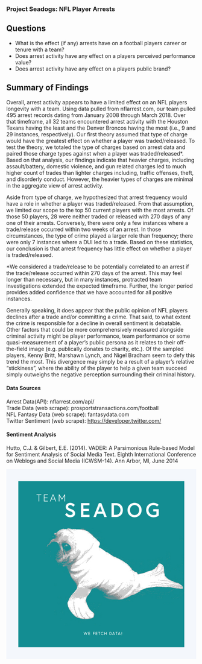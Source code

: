 ### Project Seadogs: NFL Player Arrests

## Questions

* What is the effect (if any) arrests have on a football players career or tenure with a team?
* Does arrest activity have any effect on a players perceived performance value?
* Does arrest activity have any effect on a players public brand?

## Summary of Findings

Overall, arrest activity appears to have a limited effect on an NFL players longevity with a team. Using data pulled from nflarrest.com, our team pulled 495 arrest records dating from January 2008 through March 2018. Over that timeframe, all 32 teams encountered arrest activity with the Houston Texans having the least and the Denver Broncos having the most (i.e., 9 and 29 instances, respectively). 
Our first theory assumed that type of charge would have the greatest effect on whether a player was traded/released. To test the theory, we totaled the type of charges based on arrest data and paired those charge types against when a player was traded/released*. Based on that analysis, our findings indicate that heavier charges, including assault/battery, domestic violence, and gun related charges led to much higher count of trades than lighter charges including, traffic offenses, theft, and disorderly conduct. However, the heavier types of charges are minimal in the aggregate view of arrest activity. 

Aside from type of charge, we hypothesized that arrest frequency would have a role in whether a player was traded/released. From that assumption, we limited our scope to the top 50 current players with the most arrests. Of those 50 players, 28 were neither traded or released with 270 days of any one of their arrests. Conversely, there were only a few instances where a trade/release occurred within two weeks of an arrest. In those circumstances, the type of crime played a larger role than frequency; there were only 7 instances where a DUI led to a trade. Based on these statistics, our conclusion is that arrest frequency has little effect on whether a player is traded/released.

*We considered a trade/release to be potentially correlated to an arrest if the trade/release occurred within 270 days of the arrest. This may feel longer than necessary, but in many instances, protracted team investigations extended the expected timeframe. Further, the longer period provides added confidence that we have accounted for all positive instances.

Generally speaking, it does appear that the public opinion of NFL players declines after a trade and/or committing a crime.  That said, to what extent the crime is responsible for a decline in overall sentiment is debatable. Other factors that could be more comprehensively measured alongside criminal activity might be player performance, team performance or some quasi-measurement of a player’s public persona as it relates to their off-the-field image (e.g. publically donates to charity, etc.). Of the sampled players, Kenny Britt, Marshawn Lynch, and Nigel Bradham seem to defy this trend the most. This divergence may simply be a result of a player’s relative “stickiness”, where the ability of the player to help a given team succeed simply outweighs the negative perception surrounding their criminal history.

#### Data Sources

Arrest Data(API):  nflarrest.com/api/  
Trade Data (web scrape): prosportstransactions.com/football   
NFL Fantasy Data (web scrape): fantasydata.com  
Twitter Sentiment (web scrape): https://developer.twitter.com/  

#### Sentiment Analysis

Hutto, C.J. & Gilbert, E.E. (2014). VADER: A Parsimonious Rule-based Model for Sentiment Analysis of Social Media Text. Eighth International Conference on Weblogs and Social Media (ICWSM-14). Ann Arbor, MI, June 2014

![png](sd_datafetch.jpg)

